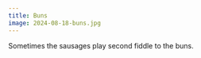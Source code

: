 ```yaml
---
title: Buns
image: 2024-08-18-buns.jpg
---
```


Sometimes the sausages play second fiddle to the buns.

<!--more-->
